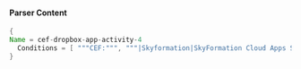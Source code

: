 #### Parser Content
```Java
{
Name = cef-dropbox-app-activity-4
  Conditions = [ """CEF:""", """|Skyformation|SkyFormation Cloud Apps Security|""", """"devices"}""" ]
}
```